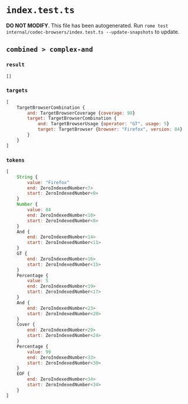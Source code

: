 # `index.test.ts`

**DO NOT MODIFY**. This file has been autogenerated. Run `rome test internal/codec-browsers/index.test.ts --update-snapshots` to update.

## `combined > complex-and`

### `result`

```javascript
[]
```

### `targets`

```javascript
[
	TargetBrowserCombination {
		and: TargetBrowserCoverage {coverage: 99}
		target: TargetBrowserCombination {
			and: TargetBrowserUsage {operator: "GT", usage: 5}
			target: TargetBrowser {browser: "Firefox", version: 84}
		}
	}
]
```

### `tokens`

```javascript
[
	String {
		value: "Firefox"
		end: ZeroIndexedNumber<7>
		start: ZeroIndexedNumber<0>
	}
	Number {
		value: 84
		end: ZeroIndexedNumber<10>
		start: ZeroIndexedNumber<8>
	}
	And {
		end: ZeroIndexedNumber<14>
		start: ZeroIndexedNumber<11>
	}
	GT {
		end: ZeroIndexedNumber<16>
		start: ZeroIndexedNumber<15>
	}
	Percentage {
		value: 5
		end: ZeroIndexedNumber<19>
		start: ZeroIndexedNumber<17>
	}
	And {
		end: ZeroIndexedNumber<23>
		start: ZeroIndexedNumber<20>
	}
	Cover {
		end: ZeroIndexedNumber<29>
		start: ZeroIndexedNumber<24>
	}
	Percentage {
		value: 99
		end: ZeroIndexedNumber<33>
		start: ZeroIndexedNumber<30>
	}
	EOF {
		end: ZeroIndexedNumber<34>
		start: ZeroIndexedNumber<34>
	}
]
```
